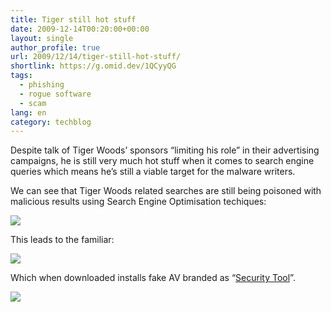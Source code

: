 ```yaml
---
title: Tiger still hot stuff
date: 2009-12-14T00:20:00+00:00
layout: single
author_profile: true
url: 2009/12/14/tiger-still-hot-stuff/
shortlink: https://g.omid.dev/1QCyyQG
tags:
  - phishing
  - rogue software
  - scam
lang: en
category: techblog
---
```

Despite talk of Tiger Woods’ sponsors “limiting his role” in their advertising campaigns, he is still very much hot stuff when it comes to search engine queries which means he’s still a viable target for the malware writers.

We can see that Tiger Woods related searches are still being poisoned with malicious results using Search Engine Optimisation techiques:

[![](http://3.bp.blogspot.com/_vaUVXcmC3OI/SyV8zlJNafI/AAAAAAAAAVc/J2p9gFIZz0s/s400/search1.jpg)](http://3.bp.blogspot.com/_vaUVXcmC3OI/SyV8zlJNafI/AAAAAAAAAVc/J2p9gFIZz0s/s1600-h/search1.jpg)

This leads to the familiar:

[![](http://1.bp.blogspot.com/_vaUVXcmC3OI/SyV81QXE9LI/AAAAAAAAAVk/kyQV24e0KSs/s400/online-scan.jpg)](http://1.bp.blogspot.com/_vaUVXcmC3OI/SyV81QXE9LI/AAAAAAAAAVk/kyQV24e0KSs/s1600-h/online-scan.jpg)

Which when downloaded installs fake AV branded as “[Security Tool](http://sites.google.com/site/boelectronic/computer/malware/list-of-common-malwares/securitytool)”.

[![](http://2.bp.blogspot.com/_vaUVXcmC3OI/SyV-ht3EMGI/AAAAAAAAAV0/9y8jSEMeiaI/s400/sec-tool.jpg)](http://2.bp.blogspot.com/_vaUVXcmC3OI/SyV-ht3EMGI/AAAAAAAAAV0/9y8jSEMeiaI/s1600-h/sec-tool.jpg)